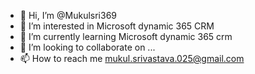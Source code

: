 - 👋 Hi, I’m @Mukulsri369
- 👀 I’m interested in Microsoft dynamic 365 CRM
- 🌱 I’m currently learning Microsoft dynamic 365 crm
- 💞️ I’m looking to collaborate on ...
- 📫 How to reach me mukul.srivastava.025@gmail.com 

<!---
Mukulsri369/Mukulsri369 is a ✨ special ✨ repository because its `README.md` (this file) appears on your GitHub profile.
You can click the Preview link to take a look at your changes.
--->
